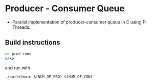 # Producer - Consumer Queue

* Parallel implementation of producer-consumer queue in C using P-Threads.

## Build instructions

```bash
cd prod-cons
make
```

and run with

```bash
./build/main $(NUM_OF_PRO) $(NUM_OF_CON)
```
